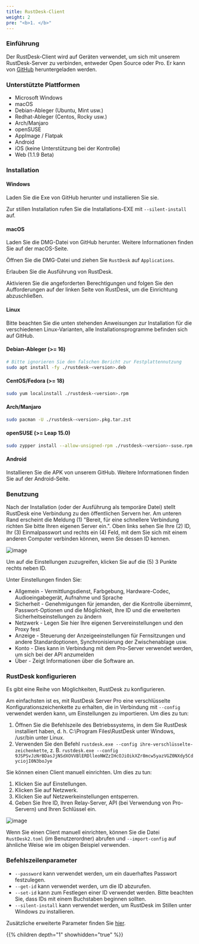 ```yaml
---
title: RustDesk-Client
weight: 2
pre: "<b>1. </b>"
---
```


### Einführung
Der RustDesk-Client wird auf Geräten verwendet, um sich mit unserem RustDesk-Server zu verbinden, entweder Open Source oder Pro. Er kann von [GitHub](https://github.com/rustdesk/rustdesk/releases/latest) heruntergeladen werden.

### Unterstützte Plattformen
- Microsoft Windows
- macOS
- Debian-Ableger (Ubuntu, Mint usw.)
- Redhat-Ableger (Centos, Rocky usw.)
- Arch/Manjaro
- openSUSE
- AppImage / Flatpak
- Android
- iOS (keine Unterstützung bei der Kontrolle)
- Web (1.1.9 Beta)

### Installation

#### Windows

Laden Sie die Exe von GitHub herunter und installieren Sie sie.

Zur stillen Installation rufen Sie die Installations-EXE mit `--silent-install` auf.

#### macOS

Laden Sie die DMG-Datei von GitHub herunter. Weitere Informationen finden Sie auf der macOS-Seite.

Öffnen Sie die DMG-Datei und ziehen Sie `RustDesk` auf `Applications`.

Erlauben Sie die Ausführung von RustDesk.

Aktivieren Sie die angeforderten Berechtigungen und folgen Sie den Aufforderungen auf der linken Seite von RustDesk, um die Einrichtung abzuschließen.

#### Linux

Bitte beachten Sie die unten stehenden Anweisungen zur Installation für die verschiedenen Linux-Varianten, alle Installationsprogramme befinden sich auf GitHub.

#### Debian-Ableger (>= 16)

```sh
# Bitte ignorieren Sie den falschen Bericht zur Festplattennutzung
sudo apt install -fy ./rustdesk-<version>.deb
```

#### CentOS/Fedora (>= 18)

```sh
sudo yum localinstall ./rustdesk-<version>.rpm
```

#### Arch/Manjaro

```sh
sudo pacman -U ./rustdesk-<version>.pkg.tar.zst
```

#### openSUSE (>= Leap 15.0)

```sh
sudo zypper install --allow-unsigned-rpm ./rustdesk-<version>-suse.rpm
```
#### Android
Installieren Sie die APK von unserem GitHub. Weitere Informationen finden Sie auf der Android-Seite.

### Benutzung
Nach der Installation (oder der Ausführung als temporäre Datei) stellt RustDesk eine Verbindung zu den öffentlichen Servern her. Am unteren Rand erscheint die Meldung (1) "Bereit, für eine schnellere Verbindung richten Sie bitte Ihren eigenen Server ein.". Oben links sehen Sie Ihre (2) ID, Ihr (3) Einmalpasswort und rechts ein (4) Feld, mit dem Sie sich mit einem anderen Computer verbinden können, wenn Sie dessen ID kennen.

![image](/docs/en/client/images/client.png)

Um auf die Einstellungen zuzugreifen, klicken Sie auf die (5) 3 Punkte rechts neben ID.

Unter Einstellungen finden Sie:
- Allgemein - Vermittlungsdienst, Farbgebung, Hardware-Codec, Audioeingabegerät, Aufnahme und Sprache
- Sicherheit - Genehmigungen für jemanden, der die Kontrolle übernimmt, Passwort-Optionen und die Möglichkeit, Ihre ID und die erweiterten Sicherheitseinstellungen zu ändern
- Netzwerk - Legen Sie hier Ihre eigenen Servereinstellungen und den Proxy fest
- Anzeige - Steuerung der Anzeigeeinstellungen für Fernsitzungen und andere Standardoptionen, Synchronisierung der Zwischenablage usw.
- Konto - Dies kann in Verbindung mit dem Pro-Server verwendet werden, um sich bei der API anzumelden
- Über - Zeigt Informationen über die Software an.

### RustDesk konfigurieren
Es gibt eine Reihe von Möglichkeiten, RustDesk zu konfigurieren.

Am einfachsten ist es, mit RustDesk Server Pro eine verschlüsselte Konfigurationszeichenkette zu erhalten, die in Verbindung mit `--config` verwendet werden kann, um Einstellungen zu importieren. Um dies zu tun:
1. Öffnen Sie die Befehlszeile des Betriebssystems, in dem Sie RustDesk installiert haben, d. h. C:\Program Files\RustDesk unter Windows, /usr/bin unter Linux.
2. Verwenden Sie den Befehl `rustdesk.exe --config ihre-verschlüsselte-zeichenkette`, z. B. `rustdesk.exe --config 9JSPSvJzNrBDasJjNSdXOVVBlERDlleoNWZzIHcOJiOikXZr8mcw5yazVGZ0NXdy5CdyciojI0N3boJye`

Sie können einen Client manuell einrichten. Um dies zu tun:
1. Klicken Sie auf Einstellungen.
2. Klicken Sie auf Netzwerk.
3. Klicken Sie auf Netzwerkeinstellungen entsperren.
4. Geben Sie Ihre ID, Ihren Relay-Server, API (bei Verwendung von Pro-Servern) und Ihren Schlüssel ein.

![image](/docs/en/client/images/network-settings.png)

Wenn Sie einen Client manuell einrichten, können Sie die Datei `RustDesk2.toml` (im Benutzerordner) abrufen und `--import-config` auf ähnliche Weise wie im obigen Beispiel verwenden.

### Befehlszeilenparameter
- `--password` kann verwendet werden, um ein dauerhaftes Passwort festzulegen.
- `--get-id` kann verwendet werden, um die ID abzurufen.
- `--set-id` kann zum Festlegen einer ID verwendet werden. Bitte beachten Sie, dass IDs mit einem Buchstaben beginnen sollten.
- `--silent-install` kann verwendet werden, um RustDesk im Stillen unter Windows zu installieren.

Zusätzliche erweiterte Parameter finden Sie [hier](https://github.com/rustdesk/rustdesk/blob/bdc5cded221af9697eb29aa30babce75e987fcc9/src/core_main.rs#L242).

{{% children depth="1" showhidden="true" %}}
